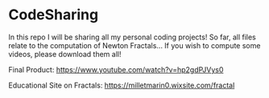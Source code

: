 # CodeSharing
In this repo I will be sharing all my personal coding projects!
So far, all files relate to the computation of Newton Fractals... If you wish to compute some videos, please download them all!

Final Product: https://www.youtube.com/watch?v=hp2gdPJVys0

Educational Site on Fractals: https://milletmarin0.wixsite.com/fractal

